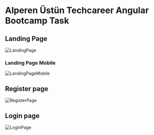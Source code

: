 # Alperen Üstün Techcareer Angular Bootcamp Task

## Landing Page
![LandingPage](https://i.imgur.com/zdnAarK.png)

### Landing Page Mobile
![LandingPageMobile](https://i.imgur.com/rhalz3T.png)

## Register page
![RegisterPage](https://i.imgur.com/0fhOPfn.png)

## Login page
![LoginPage](https://i.imgur.com/fyWNzyj.png)